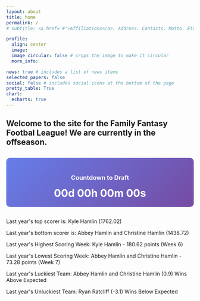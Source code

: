 ```yaml
---
layout: about
title: home
permalink: /
# subtitle: <a href='#'>Affiliations</a>. Address. Contacts. Motto. Etc.

profile:
  align: center
  image:
  image_circular: false # crops the image to make it circular
  more_info:

news: true # includes a list of news items
selected_papers: false
social: false # includes social icons at the bottom of the page
pretty_table: True
chart:
  echarts: true
---
```


## Welcome to the site for the Family Fantasy Footbal League! We are currently in the offseason.

<div style="margin-bottom: 30px;">

</div>

<div id="countdown-container" style="text-align: center; margin: 30px 0; padding: 20px; background: linear-gradient(135deg, #667eea 0%, #764ba2 100%); border-radius: 10px; color: white;">
    <h3 style="margin-bottom: 15px;">Countdown to Draft</h3>
    <div id="countdown" style="font-size: 2em; font-weight: bold;">
        <span id="days">00</span>d 
        <span id="hours">00</span>h 
        <span id="minutes">00</span>m 
        <span id="seconds">00</span>s
    </div>
</div>

<script>
function updateCountdown() {
    const targetDate = new Date("2025-09-02T19:00:00").getTime();
    const now = new Date().getTime();
    const difference = targetDate - now;
    
    if (difference > 0) {
        const days = Math.floor(difference / (1000 * 60 * 60 * 24));
        const hours = Math.floor((difference % (1000 * 60 * 60 * 24)) / (1000 * 60 * 60));
        const minutes = Math.floor((difference % (1000 * 60 * 60)) / (1000 * 60));
        const seconds = Math.floor((difference % (1000 * 60)) / 1000);
        
        document.getElementById('days').textContent = days.toString().padStart(2, '0');
        document.getElementById('hours').textContent = hours.toString().padStart(2, '0');
        document.getElementById('minutes').textContent = minutes.toString().padStart(2, '0');
        document.getElementById('seconds').textContent = seconds.toString().padStart(2, '0');
    } else {
        document.getElementById('countdown').innerHTML = '<span style="font-size: 1.2em;">Season Started!</span>';
    }
}

updateCountdown();
setInterval(updateCountdown, 1000);
</script>

Last year's top scorer is: Kyle Hamlin (1762.02)

Last year's bottom scorer is: Abbey Hamlin and Christine Hamlin (1438.72)

Last year's Highest Scoring Week: Kyle Hamlin - 180.62 points (Week 6)

Last year's Lowest Scoring Week: Abbey Hamlin and Christine Hamlin - 73.28 points (Week 7)

Last year's Luckiest Team: Abbey Hamlin and Christine Hamlin (0.9) Wins Above Expected

Last year's Unluckiest Team: Ryan Ratcliff (-3.1) Wins Below Expected


